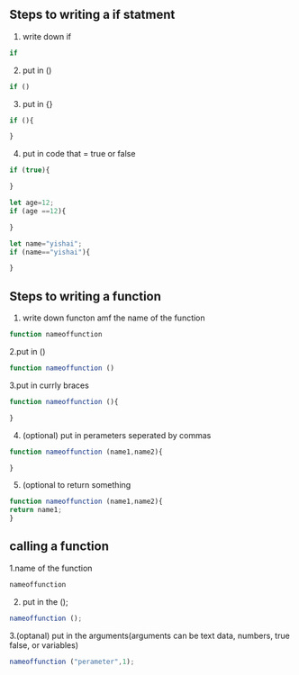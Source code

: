 ## Steps to writing a if statment

1. write down if 
```javascript
if
```
2. put in ()
```javascript
if ()
```
3. put in {}
```javascript
if (){

}
```
4. put in code that = true or false
```javascript
if (true){

}
```
```javascript
let age=12;
if (age ==12){

}
```
```javascript
let name="yishai";
if (name=="yishai"){

}
```
## Steps to writing a function

1. write down functon amf the name of the function
```javascript
function nameoffunction 
```
2.put in () 
```javascript
function nameoffunction ()
```
3.put in currly braces
```javascript
function nameoffunction (){

}
```
4. (optional) put in perameters seperated by commas
```javascript
function nameoffunction (name1,name2){

}
```
5. (optional to return something
```javascript
function nameoffunction (name1,name2){
return name1;
}
```
## calling a function

1.name of the function
```javascript
nameoffunction
```
2. put in the ();
```javascript
nameoffunction ();
```
3.(optanal) put in the arguments(arguments can be text data, numbers, true false, or variables)
```javascript
nameoffunction ("perameter",1);
```















